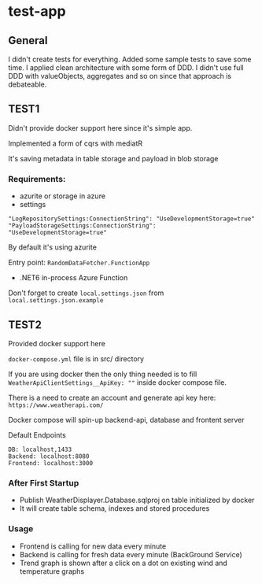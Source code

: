 # test-app

## General

I didn't create tests for everything. Added some sample tests to save some time. I applied clean architecture with some form of DDD. I didn't use full DDD with valueObjects, aggregates and so on since that approach is debateable.

## TEST1

Didn't provide docker support here since it's simple app.

Implemented a form of cqrs with mediatR

It's saving metadata in table storage and payload in blob storage

### Requirements:
- azurite or storage in azure
- settings
```
"LogRepositorySettings:ConnectionString": "UseDevelopmentStorage=true"
"PayloadStorageSettings:ConnectionString": "UseDevelopmentStorage=true"
```

By default it's using azurite

Entry point: ```RandomDataFetcher.FunctionApp```
- .NET6 in-process Azure Function

Don't forget to create ```local.settings.json``` from ```local.settings.json.example```

## TEST2

Provided docker support here

```docker-compose.yml``` file is in src/ directory

If you are using docker then the only thing needed is to fill ```WeatherApiClientSettings__ApiKey: ""``` inside docker compose file.

There is a need to create an account and generate api key here: ```https://www.weatherapi.com/```

Docker compose will spin-up backend-api, database and frontent server

Default Endpoints
```
DB: localhost,1433
Backend: localhost:8080
Frontend: localhost:3000
```

### After First Startup

- Publish WeatherDisplayer.Database.sqlproj on table initialized by docker
- It will create table schema, indexes and stored procedures

### Usage

- Frontend is calling for new data every minute
- Backend is calling for fresh data every minute (BackGround Service)
- Trend graph is shown after a click on a dot on existing wind and temperature graphs